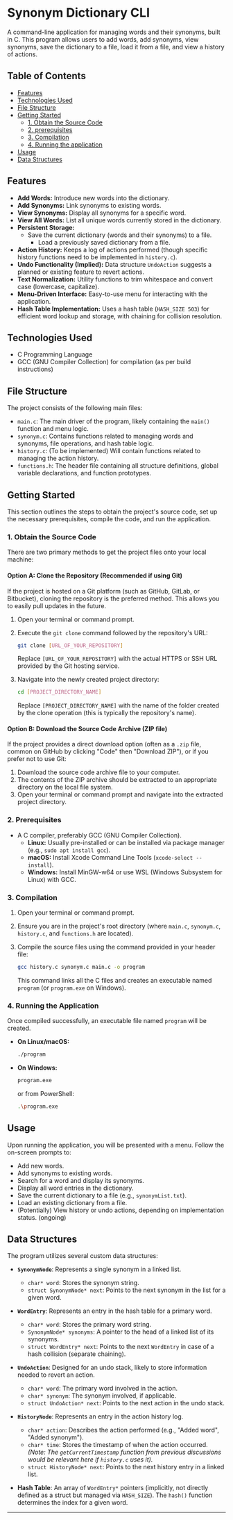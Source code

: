 # Synonym Dictionary CLI

A command-line application for managing words and their synonyms, built in C. This program allows users to add words, add synonyms, view synonyms, save the dictionary to a file, load it from a file, and view a history of actions.

## Table of Contents

* [Features](#features)
* [Technologies Used](#technologies-used)
* [File Structure](#file-structure)
* [Getting Started](#getting-started)
  * [1. Obtain the Source Code](#1-obtain-the-source-code)
  * [2. prerequisites](#2-prerequisites)
  * [3. Compilation](#3-compilation)
  * [4. Running the application](#4-running-the-application)
* [Usage](#usage)
* [Data Structures](#data-structures)

## Features

* **Add Words:** Introduce new words into the dictionary.
* **Add Synonyms:** Link synonyms to existing words.
* **View Synonyms:** Display all synonyms for a specific word.
* **View All Words:** List all unique words currently stored in the dictionary.
* **Persistent Storage:**
  * Save the current dictionary (words and their synonyms) to a file.
    * Load a previously saved dictionary from a file.
* **Action History:** Keeps a log of actions performed (though specific history functions need to be implemented in `history.c`).
* **Undo Functionality (Implied):** Data structure `UndoAction` suggests a planned or existing feature to revert actions.
* **Text Normalization:** Utility functions to trim whitespace and convert case (lowercase, capitalize).
* **Menu-Driven Interface:** Easy-to-use menu for interacting with the application.
* **Hash Table Implementation:** Uses a hash table (`HASH_SIZE 503`) for efficient word lookup and storage, with chaining for collision resolution.

## Technologies Used

* C Programming Language
* GCC (GNU Compiler Collection) for compilation (as per build instructions)

## File Structure

The project consists of the following main files:

* `main.c`: The main driver of the program, likely containing the `main()` function and menu logic.
* `synonym.c`: Contains functions related to managing words and synonyms, file operations, and hash table logic.
* `history.c`: (To be implemented) Will contain functions related to managing the action history.
* `functions.h`: The header file containing all structure definitions, global variable declarations, and function prototypes.

## Getting Started

This section outlines the steps to obtain the project's source code, set up the necessary prerequisites, compile the code, and run the application.

### 1. Obtain the Source Code

There are two primary methods to get the project files onto your local machine:

#### Option A: Clone the Repository (Recommended if using Git)

   If the project is hosted on a Git platform (such as GitHub, GitLab, or Bitbucket), cloning the repository is the preferred method. This allows you to easily pull updates in the future.

   1. Open your terminal or command prompt.
   2. Execute the `git clone` command followed by the repository's URL:

      ```bash
      git clone [URL_OF_YOUR_REPOSITORY]
      ```

      Replace `[URL_OF_YOUR_REPOSITORY]` with the actual HTTPS or SSH URL provided by the Git hosting service.
   3. Navigate into the newly created project directory:

      ```bash
      cd [PROJECT_DIRECTORY_NAME]
      ```

      Replace `[PROJECT_DIRECTORY_NAME]` with the name of the folder created by the clone operation (this is typically the repository's name).

#### Option B: Download the Source Code Archive (ZIP file)

   If the project provides a direct download option (often as a `.zip` file, common on GitHub by clicking "Code" then "Download ZIP"), or if you prefer not to use Git:

   1. Download the source code archive file to your computer.
   2. The contents of the ZIP archive should be extracted to an appropriate directory on the local file system.
   3. Open your terminal or command prompt and navigate into the extracted project directory.

### 2. Prerequisites

* A C compiler, preferably GCC (GNU Compiler Collection).
  * **Linux:** Usually pre-installed or can be installed via package manager (e.g., `sudo apt install gcc`).
  * **macOS:** Install Xcode Command Line Tools (`xcode-select --install`).
  * **Windows:** Install MinGW-w64 or use WSL (Windows Subsystem for Linux) with GCC.

### 3. Compilation

1. Open your terminal or command prompt.
2. Ensure you are in the project's root directory (where `main.c`, `synonym.c`, `history.c`, and `functions.h` are located).
3. Compile the source files using the command provided in your header file:

    ```bash
    gcc history.c synonym.c main.c -o program
    ```

    This command links all the C files and creates an executable named `program` (or `program.exe` on Windows).

### 4. Running the Application

Once compiled successfully, an executable file named `program` will be created.

* **On Linux/macOS:**

    ```bash
    ./program
    ```

* **On Windows:**

    ```bash
    program.exe
    ```

    or from PowerShell:

    ```bash
    .\program.exe
    ```

## Usage

Upon running the application, you will be presented with a menu. Follow the on-screen prompts to:

* Add new words.
* Add synonyms to existing words.
* Search for a word and display its synonyms.
* Display all word entries in the dictionary.
* Save the current dictionary to a file (e.g., `synonymList.txt`).
* Load an existing dictionary from a file.
* (Potentially) View history or undo actions, depending on implementation status. (ongoing)

## Data Structures

The program utilizes several custom data structures:

* **`SynonymNode`**: Represents a single synonym in a linked list.
  * `char* word`: Stores the synonym string.
  * `struct SynonymNode* next`: Points to the next synonym in the list for a given word.

* **`WordEntry`**: Represents an entry in the hash table for a primary word.
  * `char* word`: Stores the primary word string.
  * `SynonymNode* synonyms`: A pointer to the head of a linked list of its synonyms.
  * `struct WordEntry* next`: Points to the next `WordEntry` in case of a hash collision (separate chaining).

* **`UndoAction`**: Designed for an undo stack, likely to store information needed to revert an action.
  * `char* word`: The primary word involved in the action.
  * `char* synonym`: The synonym involved, if applicable.
  * `struct UndoAction* next`: Points to the next action in the undo stack.

* **`HistoryNode`**: Represents an entry in the action history log.
  * `char* action`: Describes the action performed (e.g., "Added word", "Added synonym").
  * `char* time`: Stores the timestamp of when the action occurred. *(Note: The `getCurrentTimestamp` function from previous discussions would be relevant here if `history.c` uses it).*
  * `struct HistoryNode* next`: Points to the next history entry in a linked list.

* **Hash Table**: An array of `WordEntry*` pointers (implicitly, not directly defined as a struct but managed via `HASH_SIZE`). The `hash()` function determines the index for a given word.

---
